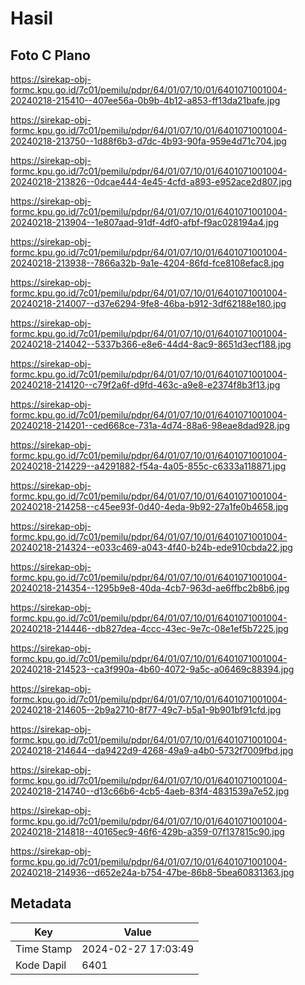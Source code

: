 # Hasil

## Foto C Plano

https://sirekap-obj-formc.kpu.go.id/7c01/pemilu/pdpr/64/01/07/10/01/6401071001004-20240218-215410--407ee56a-0b9b-4b12-a853-ff13da21bafe.jpg

https://sirekap-obj-formc.kpu.go.id/7c01/pemilu/pdpr/64/01/07/10/01/6401071001004-20240218-213750--1d88f6b3-d7dc-4b93-90fa-959e4d71c704.jpg

https://sirekap-obj-formc.kpu.go.id/7c01/pemilu/pdpr/64/01/07/10/01/6401071001004-20240218-213826--0dcae444-4e45-4cfd-a893-e952ace2d807.jpg

https://sirekap-obj-formc.kpu.go.id/7c01/pemilu/pdpr/64/01/07/10/01/6401071001004-20240218-213904--1e807aad-91df-4df0-afbf-f9ac028194a4.jpg

https://sirekap-obj-formc.kpu.go.id/7c01/pemilu/pdpr/64/01/07/10/01/6401071001004-20240218-213938--7866a32b-9a1e-4204-86fd-fce8108efac8.jpg

https://sirekap-obj-formc.kpu.go.id/7c01/pemilu/pdpr/64/01/07/10/01/6401071001004-20240218-214007--d37e6294-9fe8-46ba-b912-3df62188e180.jpg

https://sirekap-obj-formc.kpu.go.id/7c01/pemilu/pdpr/64/01/07/10/01/6401071001004-20240218-214042--5337b366-e8e6-44d4-8ac9-8651d3ecf188.jpg

https://sirekap-obj-formc.kpu.go.id/7c01/pemilu/pdpr/64/01/07/10/01/6401071001004-20240218-214120--c79f2a6f-d9fd-463c-a9e8-e2374f8b3f13.jpg

https://sirekap-obj-formc.kpu.go.id/7c01/pemilu/pdpr/64/01/07/10/01/6401071001004-20240218-214201--ced668ce-731a-4d74-88a6-98eae8dad928.jpg

https://sirekap-obj-formc.kpu.go.id/7c01/pemilu/pdpr/64/01/07/10/01/6401071001004-20240218-214229--a4291882-f54a-4a05-855c-c6333a118871.jpg

https://sirekap-obj-formc.kpu.go.id/7c01/pemilu/pdpr/64/01/07/10/01/6401071001004-20240218-214258--c45ee93f-0d40-4eda-9b92-27a1fe0b4658.jpg

https://sirekap-obj-formc.kpu.go.id/7c01/pemilu/pdpr/64/01/07/10/01/6401071001004-20240218-214324--e033c469-a043-4f40-b24b-ede910cbda22.jpg

https://sirekap-obj-formc.kpu.go.id/7c01/pemilu/pdpr/64/01/07/10/01/6401071001004-20240218-214354--1295b9e8-40da-4cb7-963d-ae6ffbc2b8b6.jpg

https://sirekap-obj-formc.kpu.go.id/7c01/pemilu/pdpr/64/01/07/10/01/6401071001004-20240218-214446--db827dea-4ccc-43ec-9e7c-08e1ef5b7225.jpg

https://sirekap-obj-formc.kpu.go.id/7c01/pemilu/pdpr/64/01/07/10/01/6401071001004-20240218-214523--ca3f990a-4b60-4072-9a5c-a06469c88394.jpg

https://sirekap-obj-formc.kpu.go.id/7c01/pemilu/pdpr/64/01/07/10/01/6401071001004-20240218-214605--2b9a2710-8f77-49c7-b5a1-9b901bf91cfd.jpg

https://sirekap-obj-formc.kpu.go.id/7c01/pemilu/pdpr/64/01/07/10/01/6401071001004-20240218-214644--da9422d9-4268-49a9-a4b0-5732f7009fbd.jpg

https://sirekap-obj-formc.kpu.go.id/7c01/pemilu/pdpr/64/01/07/10/01/6401071001004-20240218-214740--d13c66b6-4cb5-4aeb-83f4-4831539a7e52.jpg

https://sirekap-obj-formc.kpu.go.id/7c01/pemilu/pdpr/64/01/07/10/01/6401071001004-20240218-214818--40165ec9-46f6-429b-a359-07f137815c90.jpg

https://sirekap-obj-formc.kpu.go.id/7c01/pemilu/pdpr/64/01/07/10/01/6401071001004-20240218-214936--d652e24a-b754-47be-86b8-5bea60831363.jpg


## Metadata

| Key        | Value               |
| ---------- | ------------------- |
| Time Stamp | 2024-02-27 17:03:49 |
| Kode Dapil | 6401                |



